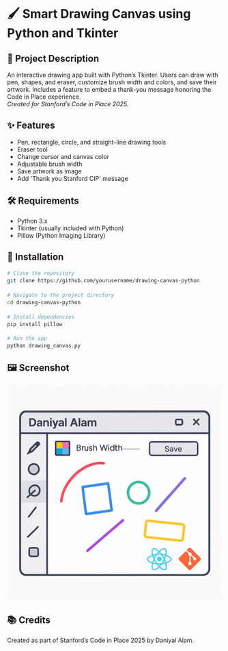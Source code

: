 
# 🖌️ Smart Drawing Canvas using Python and Tkinter

## 📄 Project Description
An interactive drawing app built with Python’s Tkinter. Users can draw with pen, shapes, and eraser, customize brush width and colors, and save their artwork. Includes a feature to embed a thank-you message honoring the Code in Place experience.  
*Created for Stanford’s Code in Place 2025.*

## ✨ Features
- Pen, rectangle, circle, and straight-line drawing tools  
- Eraser tool  
- Change cursor and canvas color  
- Adjustable brush width  
- Save artwork as image  
- Add 'Thank you Stanford CIP' message

## 🛠 Requirements
- Python 3.x  
- Tkinter (usually included with Python)  
- Pillow (Python Imaging Library)

## 🚀 Installation
```bash
# Clone the repository
git clone https://github.com/yourusername/drawing-canvas-python

# Navigate to the project directory
cd drawing-canvas-python

# Install dependencies
pip install pillow

# Run the app
python drawing_canvas.py
```

## 🖼 Screenshot
![Drawing Canvas Screenshot](thumbnail.png)

## 📚 Credits
Created as part of Stanford’s Code in Place 2025 by Daniyal Alam.
